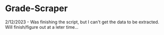 # Grade-Scraper

2/12/2023 - Was finishing the script, but I can't get the data to be extracted. Will finish/figure out at a leter time...
